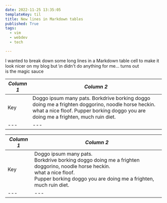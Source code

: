 ```yaml
---
date: 2022-11-25 13:35:05
templateKey: til
title: New lines in Markdown tables
published: True
tags:
  - vim
  - webdev
  - tech

---
```


I wanted to break down some long lines in a Markdown table cell to make it look
nicer on my blog but \n didn't do anything for me... turns out <br/> is the
magic sauce

| *Column 1* | *Column 2* |
| --- | --- |
| Key | Doggo ipsum many pats. Borkdrive borking doggo doing me a frighten doggorino, noodle horse heckin. what a nice floof. Pupper borking doggo you are doing me a frighten, much ruin diet. |
| --- | --- |


| *Column 1* | *Column 2* |
| --- | --- |
| Key | Doggo ipsum many pats. <br/> Borkdrive borking doggo doing me a frighten doggorino, noodle horse heckin. <br/> what a nice floof. <br/> Pupper borking doggo you are doing me a frighten, much ruin diet. |
| --- | --- |
